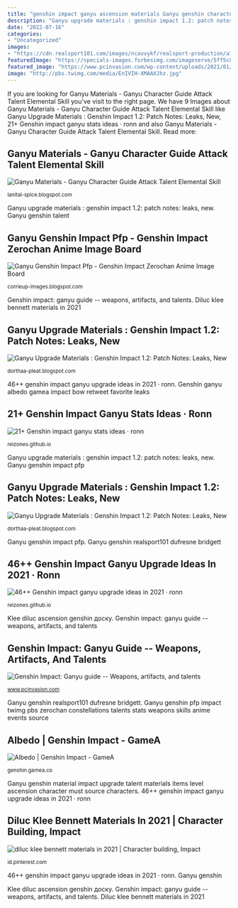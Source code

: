 ```yaml
---
title: "genshin impact ganyu ascension materials Ganyu genshin character ganshin qiqi forbesimg waifu janeiro jogazera liyue ar27 kemampuan penjelasan lengkap cryo dps dafunda bintang nesse"
description: "Ganyu upgrade materials : genshin impact 1.2: patch notes: leaks, new"
date: "2022-07-16"
categories:
- "Uncategorized"
images:
- "https://cdn.realsport101.com/images/ncavvykf/realsport-production/a75f00944a9709e6573dac6a459ca411420a2f58-1280x720.png?w=686&amp;h=386&amp;auto=format"
featuredImage: "https://specials-images.forbesimg.com/imageserve/5ff5c8e9d591293fcfd03fae/960x0.jpg?cropX1=0&amp;cropX2=1093&amp;cropY1=0&amp;cropY2=650"
featured_image: "https://www.pcinvasion.com/wp-content/uploads/2021/01/Genshin-Impact-Ganyu-guide-weapons-artifacts-talents-.jpg"
image: "http://pbs.twimg.com/media/EnIVIH-XMAAXJhz.jpg"
---
```


If you are looking for Ganyu Materials - Ganyu Character Guide Attack Talent Elemental Skill you've visit to the right page. We have 9 Images about Ganyu Materials - Ganyu Character Guide Attack Talent Elemental Skill like Ganyu Upgrade Materials : Genshin Impact 1.2: Patch Notes: Leaks, New, 21+ Genshin impact ganyu stats ideas · ronn and also Ganyu Materials - Ganyu Character Guide Attack Talent Elemental Skill. Read more:

## Ganyu Materials - Ganyu Character Guide Attack Talent Elemental Skill

![Ganyu Materials - Ganyu Character Guide Attack Talent Elemental Skill](https://i.ytimg.com/vi/0dlFQ-4AquU/maxresdefault.jpg "Ganyu genshin realsport101 dufresne bridgett")

<small>lanital-spice.blogspot.com</small>

Ganyu upgrade materials : genshin impact 1.2: patch notes: leaks, new. Ganyu genshin talent

## Ganyu Genshin Impact Pfp - Genshin Impact Zerochan Anime Image Board

![Ganyu Genshin Impact Pfp - Genshin Impact Zerochan Anime Image Board](https://pbs.twimg.com/media/Eo-O0rGXIAEb90v.jpg "Ganyu genshin impact pfp")

<small>corrieup-images.blogspot.com</small>

Genshin impact: ganyu guide -- weapons, artifacts, and talents. Diluc klee bennett materials in 2021

## Ganyu Upgrade Materials : Genshin Impact 1.2: Patch Notes: Leaks, New

![Ganyu Upgrade Materials : Genshin Impact 1.2: Patch Notes: Leaks, New](https://www.tekloggers.com/wp-content/uploads/2021/01/material-talent-dan-level-ganyu.jpg "Ganyu upgrade materials : genshin impact 1.2: patch notes: leaks, new")

<small>dorthaa-pleat.blogspot.com</small>

46++ genshin impact ganyu upgrade ideas in 2021 · ronn. Genshin ganyu albedo gamea impact bow retweet favorite leaks

## 21+ Genshin Impact Ganyu Stats Ideas · Ronn

![21+ Genshin impact ganyu stats ideas · ronn](https://cdn.realsport101.com/images/ncavvykf/realsport-production/a75f00944a9709e6573dac6a459ca411420a2f58-1280x720.png?w=686&amp;h=386&amp;auto=format "Diluc klee bennett materials in 2021")

<small>reizones.github.io</small>

Ganyu upgrade materials : genshin impact 1.2: patch notes: leaks, new. Ganyu genshin impact pfp

## Ganyu Upgrade Materials : Genshin Impact 1.2: Patch Notes: Leaks, New

![Ganyu Upgrade Materials : Genshin Impact 1.2: Patch Notes: Leaks, New](https://specials-images.forbesimg.com/imageserve/5ff5c8e9d591293fcfd03fae/960x0.jpg?cropX1=0&amp;cropX2=1093&amp;cropY1=0&amp;cropY2=650 "Ganyu genshin")

<small>dorthaa-pleat.blogspot.com</small>

Ganyu genshin impact pfp. Ganyu genshin realsport101 dufresne bridgett

## 46++ Genshin Impact Ganyu Upgrade Ideas In 2021 · Ronn

![46++ Genshin impact ganyu upgrade ideas in 2021 · ronn](https://i.pinimg.com/736x/f8/ae/46/f8ae4617b475622d26d2ee2478eaeef9.jpg "46++ genshin impact ganyu upgrade ideas in 2021 · ronn")

<small>reizones.github.io</small>

Klee diluc ascension genshin доску. Genshin impact: ganyu guide -- weapons, artifacts, and talents

## Genshin Impact: Ganyu Guide -- Weapons, Artifacts, And Talents

![Genshin Impact: Ganyu guide -- Weapons, artifacts, and talents](https://www.pcinvasion.com/wp-content/uploads/2021/01/Genshin-Impact-Ganyu-guide-weapons-artifacts-talents-.jpg "Ganyu genshin pfp impact twimg pbs zerochan constellations talents stats weapons skills anime events source")

<small>www.pcinvasion.com</small>

Ganyu genshin realsport101 dufresne bridgett. Ganyu genshin pfp impact twimg pbs zerochan constellations talents stats weapons skills anime events source

## Albedo | Genshin Impact - GameA

![Albedo | Genshin Impact - GameA](http://pbs.twimg.com/media/EnIVIH-XMAAXJhz.jpg "Ganyu upgrade materials : genshin impact 1.2: patch notes: leaks, new")

<small>genshin.gamea.co</small>

Ganyu genshin material impact upgrade talent materials items level ascension character must source characters. 46++ genshin impact ganyu upgrade ideas in 2021 · ronn

## Diluc Klee Bennett Materials In 2021 | Character Building, Impact

![diluc klee bennett materials in 2021 | Character building, Impact](https://i.pinimg.com/736x/52/54/94/525494b7581a1370b131260d513572ff.jpg "Klee diluc ascension genshin доску")

<small>id.pinterest.com</small>

46++ genshin impact ganyu upgrade ideas in 2021 · ronn. Ganyu genshin

Klee diluc ascension genshin доску. Genshin impact: ganyu guide -- weapons, artifacts, and talents. Diluc klee bennett materials in 2021
